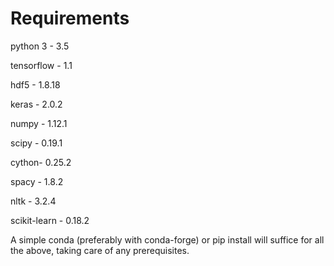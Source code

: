 
# Requirements

python 3 -	 	 3.5

tensorflow - 	 1.1

hdf5 -			   1.8.18

keras - 	 	   2.0.2

numpy -		     1.12.1

scipy -		 	   0.19.1

cython-			   0.25.2

spacy -		 	   1.8.2

nltk - 			   3.2.4

scikit-learn - 0.18.2

A simple conda (preferably with conda-forge) or pip install will suffice for all the above, taking care of any prerequisites.

